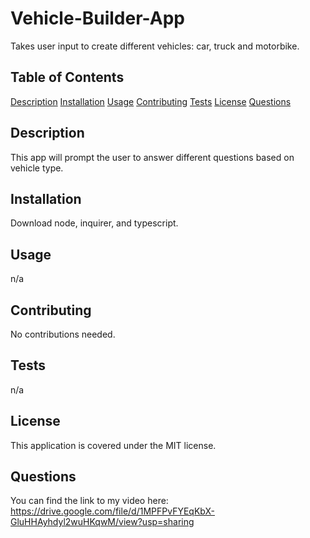 # Vehicle-Builder-App
Takes user input to create different vehicles: car, truck and motorbike.

## Table of Contents
[Description](#description)
[Installation](#installation)
[Usage](#usage)
[Contributing](#contributing)
[Tests](#tests)
[License](#license)
[Questions](#questions)

## Description
This app will prompt the user to answer different questions based on vehicle type.

## Installation
Download node, inquirer, and typescript.

## Usage
n/a

## Contributing
No contributions needed.

## Tests
n/a

## License
This application is covered under the MIT license.

## Questions
You can find the link to my video here: https://drive.google.com/file/d/1MPFPvFYEqKbX-GluHHAyhdyl2wuHKqwM/view?usp=sharing
